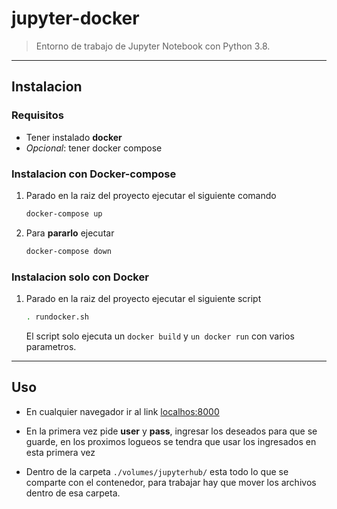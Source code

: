 # jupyter-docker

> Entorno de trabajo de Jupyter Notebook con Python 3.8.

---

## Instalacion

### Requisitos

* Tener instalado **docker**
* *Opcional*: tener docker compose

### Instalacion con Docker-compose

1) Parado en la raiz del proyecto ejecutar el siguiente comando

    ```sh
    docker-compose up
    ```

2) Para **pararlo** ejecutar

    ```sh
    docker-compose down
    ```

### Instalacion solo con Docker

1) Parado en la raiz del proyecto ejecutar el siguiente script

    ```sh
    . rundocker.sh
    ```

    El script solo ejecuta un `docker build` y `un docker run` con varios parametros.

---

## Uso

* En cualquier navegador ir al link [localhos:8000](http://localhost:8000)

* En la primera vez pide **user** y **pass**, ingresar los deseados para que se guarde, en los proximos logueos se tendra que usar los ingresados en esta primera vez

* Dentro de la carpeta `./volumes/jupyterhub/` esta todo lo que se comparte con el contenedor, para trabajar hay que mover los archivos dentro de esa carpeta.

